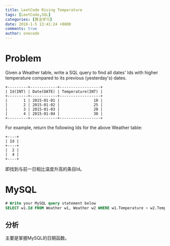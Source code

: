 ```yaml
---
title: LeetCode Rising Temperature
tags: [LeetCode,SQL]
categories: [算法学习]
date: 2018-1-5 13:41:24 +0800
comments: true
author: onecode
---
```

# Problem

Given a Weather table, write a SQL query to find all dates' Ids with higher temperature compared to its previous (yesterday's) dates.

```
+---------+------------+------------------+
| Id(INT) | Date(DATE) | Temperature(INT) |
+---------+------------+------------------+
|       1 | 2015-01-01 |               10 |
|       2 | 2015-01-02 |               25 |
|       3 | 2015-01-03 |               20 |
|       4 | 2015-01-04 |               30 |
+---------+------------+------------------+
```
For example, return the following Ids for the above Weather table:
```
+----+
| Id |
+----+
|  2 |
|  4 |
+----+
```

即找到与前一日相比温度升高的条目Id。

<!--break-->

# MySQL

``` sql
# Write your MySQL query statement below
SELECT w1.Id FROM Weather w1, Weather w2 WHERE w1.Temperature > w2.Temperature AND datediff(w1.date,w2.date) =1;

```

## 分析

主要是掌握MySQL的日期函数。